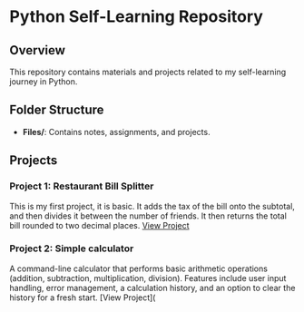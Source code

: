 # Python Self-Learning Repository

## Overview
This repository contains materials and projects related to my self-learning journey in Python.

## Folder Structure
- **Files/**: Contains notes, assignments, and projects.

## Projects

### Project 1: Restaurant Bill Splitter
This is my first project, it is basic. It adds the tax of the bill onto the subtotal, and then divides it between the number of friends. It then returns the total bill rounded to two decimal places.
[View Project]([https://link-to-your-project.com](https://github.com/hasnain-amir/python/blob/main/Python/Projects/Completed/restaurant_bill_splitter.py))

### Project 2: Simple calculator
A command-line calculator that performs basic arithmetic operations (addition, subtraction, multiplication, division). Features include user input handling, error management, a calculation history, and an option to clear the history for a fresh start.
[View Project](
